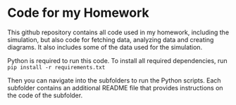 # Code for my Homework
This github repository contains all code used in my homework, including the simulation, but also code for fetching data, analyzing data and creating diagrams. It also includes some of the data used for the simulation.

Python is required to run this code.
To install all required dependencies, run ```pip install -r requirements.txt```

Then you can navigate into the subfolders to run the Python scripts. Each subfolder contains an additional README file that provides instructions on the code of the subfolder.
